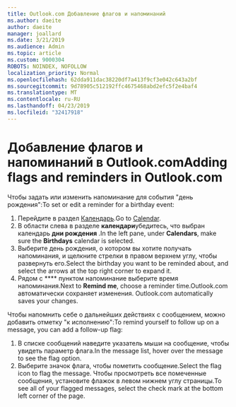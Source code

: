 ```yaml
---
title: Outlook.com Добавление флагов и напоминаний
ms.author: daeite
author: daeite
manager: joallard
ms.date: 3/21/2019
ms.audience: Admin
ms.topic: article
ms.custom: 9000304
ROBOTS: NOINDEX, NOFOLLOW
localization_priority: Normal
ms.openlocfilehash: 62dda911dac38220df7a413f9cf3e042c643a2bf
ms.sourcegitcommit: 9d78905c512192ffc4675468abd2efc5f2e4baf4
ms.translationtype: MT
ms.contentlocale: ru-RU
ms.lasthandoff: 04/23/2019
ms.locfileid: "32417918"
---
```

# <a name="adding-flags-and-reminders-in-outlookcom"></a><span data-ttu-id="fbb57-102">Добавление флагов и напоминаний в Outlook.com</span><span class="sxs-lookup"><span data-stu-id="fbb57-102">Adding flags and reminders in Outlook.com</span></span>

<span data-ttu-id="fbb57-103">Чтобы задать или изменить напоминание для события "день рождения":</span><span class="sxs-lookup"><span data-stu-id="fbb57-103">To set or edit a reminder for a birthday event:</span></span>

1. <span data-ttu-id="fbb57-104">Перейдите в раздел [Календарь](https://outlook.live.com/calendar/).</span><span class="sxs-lookup"><span data-stu-id="fbb57-104">Go to [Calendar](https://outlook.live.com/calendar/).</span></span>
1. <span data-ttu-id="fbb57-105">В области слева в разделе **календари**убедитесь, что выбран календарь **дни рождения** .</span><span class="sxs-lookup"><span data-stu-id="fbb57-105">In the left pane, under **Calendars**, make sure the **Birthdays** calendar is selected.</span></span>
1. <span data-ttu-id="fbb57-106">Выберите день рождения, о котором вы хотите получать напоминания, и щелкните стрелки в правом верхнем углу, чтобы развернуть его.</span><span class="sxs-lookup"><span data-stu-id="fbb57-106">Select the birthday you want to be reminded about, and select the arrows at the top right corner to expand it.</span></span>
1. <span data-ttu-id="fbb57-107">Рядом с \*\*\*\* пунктом напоминание выберите время напоминания.</span><span class="sxs-lookup"><span data-stu-id="fbb57-107">Next to **Remind me**, choose a reminder time.</span></span><span data-ttu-id="fbb57-108">Outlook.com автоматически сохраняет изменения.</span><span class="sxs-lookup"><span data-stu-id="fbb57-108"> Outlook.com automatically saves your changes.</span></span>

<span data-ttu-id="fbb57-109">Чтобы напомнить себе о дальнейших действиях с сообщением, можно добавить отметку "к исполнению":</span><span class="sxs-lookup"><span data-stu-id="fbb57-109">To remind yourself to follow up on a message, you can add a follow-up flag:</span></span>

1. <span data-ttu-id="fbb57-110">В списке сообщений наведите указатель мыши на сообщение, чтобы увидеть параметр флага.</span><span class="sxs-lookup"><span data-stu-id="fbb57-110">In the message list, hover over the message to see the flag option.</span></span>
1. <span data-ttu-id="fbb57-111">Выберите значок флага, чтобы пометить сообщение.</span><span class="sxs-lookup"><span data-stu-id="fbb57-111">Select the flag icon to flag the message.</span></span> <span data-ttu-id="fbb57-112">Чтобы просмотреть все помеченные сообщения, установите флажок в левом нижнем углу страницы.</span><span class="sxs-lookup"><span data-stu-id="fbb57-112">To see all of your flagged messages, select the check mark at the bottom left corner of the page.</span></span>